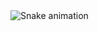 <img src="https://raw.githubusercontent.com/dudalbuquerque/dudalbuquerque/output/snake.svg" alt="Snake animation" />

###
